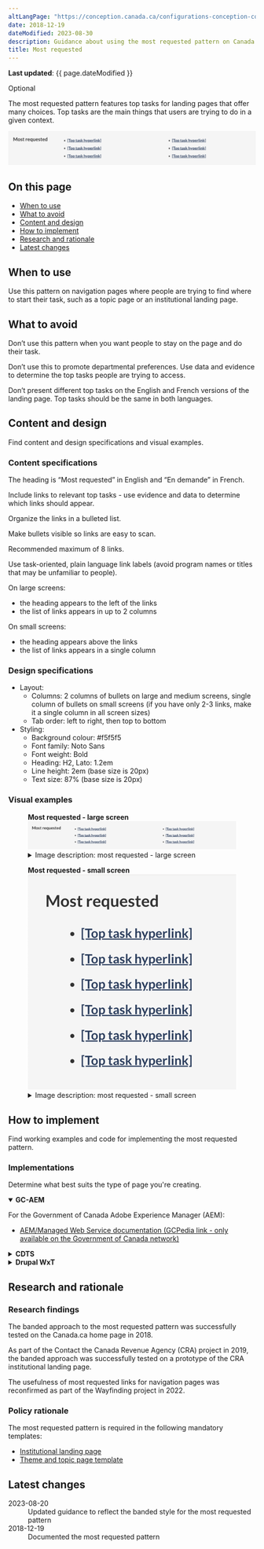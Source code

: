 ```yaml
---
altLangPage: "https://conception.canada.ca/configurations-conception-communes/en-demande.html"
date: 2018-12-19
dateModified: 2023-08-30
description: Guidance about using the most requested pattern on Canada.ca. The most requested pattern provides links to top tasks on navigation pages
title: Most requested
---
```

<p><strong>Last updated</strong>: {{ page.dateModified }}</p>
<label class="label label-info">Optional</label>
<p>The most requested pattern features top tasks for landing pages that offer many choices. Top tasks are the main things that users are trying to do in a given context.</p>
<div class="pattern-demo mrgn-tp-lg mrgn-bttm-xl"><img src="../images/most-requested-en.png" class="img-responsive" alt="" /></div>
<section>
    <h2>On this page</h2>
    <ul>
        <li><a href="#use">When to use</a></li>
        <li><a href="#avoid">What to avoid</a></li>
        <li><a href="#design">Content and design</a></li>
        <li><a href="#implement">How to implement</a></li>
        <li><a href="#research">Research and rationale</a></li>
        <li><a href="#latest">Latest changes</a></li>
    </ul>
</section>
<section>
    <h2 id="use">When to use</h2>
    <p>Use this pattern on navigation pages where people are trying to find where to start their task, such as a topic page or an institutional landing page.</p>
</section>
<section>
    <h2 id="avoid">What to avoid</h2>
    <p>Don’t use this pattern when you want people to stay on the page and do their task.</p>
    <p>Don’t use this to promote departmental preferences. Use data and evidence to determine the top tasks people are trying to access.</p>
    <p>Don’t present different top tasks on the English and French versions of the landing page. Top tasks should be the same in both languages.</p>
</section>
<section>
    <h2 id="design">Content and design</h2>
    <p>Find content and design specifications and visual examples.</p>
    <h3>Content specifications</h3>
    <p>The heading is “Most requested” in English and “En demande” in French.</p>
    <p>Include links to relevant top tasks - use evidence and data to determine which links should appear.</p>
    <p>Organize the links in a bulleted list.</p>
    <p>Make bullets visible so links are easy to scan.</p>
    <p>Recommended maximum of 8 links.</p>
    <p>Use task-oriented, plain language link labels (avoid program names or titles that may be unfamiliar to people).</p>
    <p>On large screens:</p>
    <ul>
        <li>the heading appears to the left of the links</li>
        <li>the list of links appears in up to 2 columns</li>
    </ul>
    <p>On small screens:</p>
    <ul>
        <li>the heading appears above the links</li>
        <li>the list of links appears in a single column</li>
    </ul>
    <h3>Design specifications</h3>
    <ul>
        <li>
            Layout:
            <ul>
                <li>Columns: 2 columns of bullets on large and medium screens, single column of bullets on small screens (if you have only 2-3 links, make it a single column in all screen sizes)</li>
                <li>Tab order: left to right, then top to bottom</li>
            </ul>
        </li>
        <li>
            Styling:
            <ul>
                <li>Background colour: #f5f5f5</li>
                <li>Font family: Noto Sans</li>
                <li>Font weight: Bold</li>
                <li>Heading: H2, Lato: 1.2em</li>
                <li>Line height: 2em (base size is 20px)</li>
                <li>Text size: 87% (base size is 20px)</li>
            </ul>
        </li>
    </ul>
    <h3>Visual examples</h3>
    <div class="pattern-demo mrgn-tp-md mrgn-bttm-md">
        <figure class="mrgn-tp-md mrgn-bttm-lg">
            <figcaption><b>Most requested - large screen</b></figcaption>
            <img src="../images/most-requested-en.png" class="img-responsive" alt="Most requested pattern for large screens. Text version below:" />
            <details>
                <summary class="wb-toggle" data-toggle='{"print":"on"}'>Image description: most requested - large screen</summary>
                <p>Most requested links appear in a horizontal band with the heading “Most requested”. Links are organized in a bulleted list.</p>
            </details>
        </figure>
    </div>
    <div class="pattern-demo mrgn-tp-md mrgn-bttm-md">
        <figure class="mrgn-tp-md mrgn-bttm-lg">
            <figcaption><b>Most requested - small screen</b></figcaption>
            <img src="../images/most-requested-sm-en.png" class="img-responsive" alt="Most requested pattern for small screens. Text version below:" />
            <details>
                <summary class="wb-toggle" data-toggle='{"print":"on"}'>Image description: most requested - small screen</summary>
                <p>Most requested links appear in a bulleted list underneath the heading “Most requested”.</p>
            </details>
        </figure>
    </div>
</section>
<section>
    <h2 id="implement">How to implement</h2>
    <p>Find working examples and code for implementing the most requested pattern.</p>
    <h3>Implementations</h3>
  <p>Determine what best suits the type of page you're creating.</p>
  <div class="row">
  <div class="col-md-8">
    <div class="wb-tabs mrgn-tp-lg">
      <div class="tabpanels">
        <details id="004" open="open">
          <summary><strong>GC-AEM</strong></summary>
          <p class="mrgn-tp-lg">For the Government of Canada Adobe Experience Manager (AEM):</p>
          <ul>
            <li><a href="https://www.gcpedia.gc.ca/wiki/AEM_GC-specific_Documentation_6.5">AEM/Managed Web Service documentation (GCPedia link - only available on the Government of Canada network)</a></li>
          </ul>
        </details>
        <details id="005">
          <summary><strong>CDTS</strong></summary>
          <p class="mrgn-tp-lg">For the Centrally Deployed Templates Solution (CDTS):</p>
          <ul>
            <li><a href="https://cenw-wscoe.github.io/sgdc-cdts/docs/index-en.html">CDTS documentation</a></li>
          </ul>
        </details>
        <details id="006">
          <summary><strong>Drupal WxT</strong></summary>
          <p class="mrgn-tp-lg">For Drupal WxT:</p>
          <ul>
            <li><a href="https://drupalwxt.github.io/">Drupal WxT documentation</a></li>
          </ul>
        </details>
      </div>
    </div>
  </div>
  </section>
<section>
    <h2 id="research">Research and rationale</h2>
    <h3>Research findings</h3>
    <p>The banded approach to the most requested pattern was successfully tested on the Canada.ca home page in 2018.</p>
    <p>As part of the Contact the Canada Revenue Agency (CRA) project in 2019, the banded approach was successfully tested on a prototype of the CRA institutional landing page.</p>
    <p>The usefulness of most requested links for navigation pages was reconfirmed as part of the Wayfinding project in 2022.</p>
    <h3>Policy rationale</h3>
    <p>The most requested pattern is required in the following mandatory templates:</p>
    <ul>
        <li><a href="https://design.canada.ca/mandatory-templates/institutional-profile-pages.html">Institutional landing page</a></li>
        <li><a href="https://design.canada.ca/mandatory-templates/theme-topic.html">Theme and topic page template</a></li>
    </ul>
</section>
<section>
    <h2 id="latest">Latest changes</h2>
    <dl class="dl-horizontal">
        <dt>
            <time datetime="2023-08-20" class="link-muted">2023-08-20</time>
        </dt>
        <dd>Updated guidance to reflect the banded style for the most requested pattern</dd>
        <dt>
            <time datetime="2018-12-19" class="link-muted">2018-12-19</time>
        </dt>
        <dd>Documented the most requested pattern</dd>
    </dl>
</section>